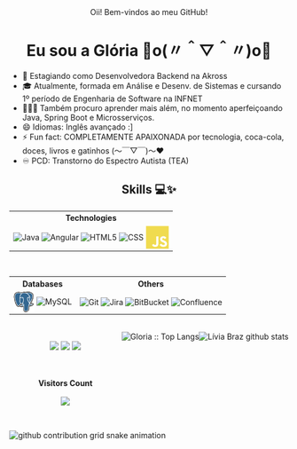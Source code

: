 <div align="center">
Oii! Bem-vindos ao meu GitHub!
<h1> Eu sou a Glória 🌹o(〃＾▽＾〃)o🌹 </h1>
</div>
  
- 🌱 Estagiando como Desenvolvedora Backend na Akross
- 🎓 Atualmente, formada em Análise e Desenv. de Sistemas e cursando 1º período de Engenharia de Software na INFNET
- 👩🏽‍💻 Também procuro aprender mais além, no momento aperfeiçoando Java, Spring Boot e Microsserviços.
- 😄 Idiomas: Inglês avançado :]
- ⚡ Fun fact: COMPLETAMENTE APAIXONADA por tecnologia, coca-cola, doces, livros e gatinhos (～￣▽￣)～❤️
- ♾️ PCD: Transtorno do Espectro Autista (TEA)

 ## 

<div style="display: inline_block; align = "center">
  <h2 align="center"> Skills 💻✨</h2>
  <table align="center">
    <tr>
      <th> Technologies</th>
    </tr>
    <tr>
      <td>       
        <img align="center" alt="Java" height="42" width="42" src="https://cdn.jsdelivr.net/gh/devicons/devicon/icons/java/java-original.svg" /> 
        <img align="center" alt="Angular" height="42" width="42" src="https://cdn.jsdelivr.net/gh/devicons/devicon/icons/angularjs/angularjs-original.svg" />  
        <img align="center" alt="HTML5" width="42" height="42" src="https://raw.githubusercontent.com/danielcranney/readme-generator/main/public/icons/skills/html5-colored.svg"/>
        <img align="center" alt="CSS" width="42" height="42" src="https://cdn.jsdelivr.net/gh/devicons/devicon/icons/css3/css3-original.svg"/>
        <img align="center" alt="JS" height="42" width="42" src="https://raw.githubusercontent.com/devicons/devicon/master/icons/javascript/javascript-plain.svg"/>
      </td>
  </table>
  <br>
  <table align="center">
    <tr>
      <th> Databases </th>
      <th> Others </th>
    </tr>
    <tr>
      <td align="center"> 
        <img align="center" alt="PostgreSQL" height="38" width="38" src="https://raw.githubusercontent.com/devicons/devicon/master/icons/postgresql/postgresql-original.svg">
        <img align="center" alt="MySQL" height="38" width="38" src="https://cdn.jsdelivr.net/gh/devicons/devicon/icons/mysql/mysql-original-wordmark.svg" />   
      </td>
      <td align="center">
        <img align="center" alt="Git" height="38" width="38" src="https://cdn.jsdelivr.net/gh/devicons/devicon/icons/git/git-original-wordmark.svg" />
        <img align="center" alt="Jira" height="38" width="38" src="https://cdn.jsdelivr.net/gh/devicons/devicon/icons/jira/jira-original-wordmark.svg" />
        <img align="center" alt="BitBucket" height="38" width="38" src="https://cdn.jsdelivr.net/gh/devicons/devicon/icons/bitbucket/bitbucket-original-wordmark.svg" />  
        <img align="center" alt="Confluence" height="38" width="38" src="https://cdn.jsdelivr.net/gh/devicons/devicon/icons/confluence/confluence-original-wordmark.svg" />
    </tr>
 </table> 
</div>

<br>

<div align="center">  
  <img style="float: right;" height="130em" src="https://github-readme-stats.vercel.app/api?username=codinGloria&show_icons=true&count_private=true&theme=dracula&layout=compact" alt="Lívia Braz github stats" /> 
  <a href="https://github.com/codinGloria">
  <img style="float: right;" height="130em" src="https://github-readme-stats.vercel.app/api/top-langs/?username=codinGloria&langs_count=10&theme=dracula&layout=compact&hide=jupyter%20notebook" alt="Gloria :: Top Langs"/> 
</div>

<br>

<div align="center"> 
  <a href="mailto:codingloria@gmail.com"><img src="https://img.shields.io/badge/-Gmail-%23333?style=for-the-badge&logo=gmail&logoColor=white" target="_blank"></a>
  <a href="https://www.linkedin.com/in/codingloria/" target="_blank"><img src="https://img.shields.io/badge/-LinkedIn-%230077B5?style=for-the-badge&logo=linkedin&logoColor=white" target="_blank"></a>
  <a href="https://codingloria.com/" target="_blank"><img src="https://img.shields.io/badge/Portfolio-255E63?style=for-the-badge&logo=About.me&logoColor=white" target="_blank"></a>
</div>

<br>
<div align="center">
<br><p align="center"><b>Visitors Count</b></p>  
<p align="center"><img align="center" src="https://profile-counter.glitch.me/{codingloria}/count.svg" /></p> 
<br>
</div>

![github contribution grid snake animation](https://raw.githubusercontent.com/codinGloria/codinGloria/output/github-contribution-grid-snake-dark.svg#gh-dark-mode-only)
